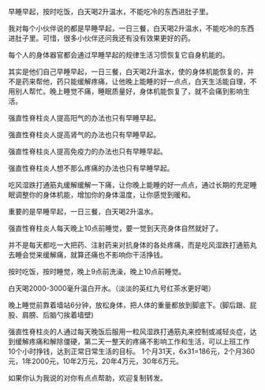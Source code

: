 早睡早起，按时吃饭，白天喝2升温水，不能吃冷的东西进肚子里。

我对每个小伙伴说的都是早睡早起，一日三餐，白天喝2升温水，不能吃冷的东西进肚子里。可惜，很多小伙伴还问我还有没有效果更好的药。

每个人的身体器官都会通过早睡早起的规律生活习惯恢复它自身机能的。

其实是他们自己早睡早起，一日三餐，白天喝2升温水，使的身体机能恢复的，并不是药来帮他，药只能缓解疼痛，让他晚上能睡的好一点点，白天生活能自理，不用别人帮忙。晚上睡觉不痛，睡眠质量好，身体机能恢复了，就不会痛到影响生活。

强直性脊柱炎人提高阳气的办法也只有早睡早起。

强直性脊柱炎人提高肾气的办法也只有早睡早起。

强直性脊柱炎人提高免疫力的办法也只有早睡早起。

强直性脊柱炎人想不那么疼痛的办法也只有早睡早起。

吃风湿跌打通筋丸缓解缓解一下痛，让你晚上能睡的好一点点，通过长期的充足睡眠调整你的身体机能，增加你的身体温度，让你感觉到暖和。

重要的是早睡早起，一日三餐，白天喝2升温水。

强直性脊柱炎人每天晚上10点前睡觉，要一觉到天亮身体自然就好了。

并不是每天都吃一大把药、注射药来对抗身体的各处疼痛，而是吃风湿跌打通筋丸去睡会觉来缓解痛，就算还痛也不影响你干活挣钱。

按时吃饭，按时睡觉，晚上9点前洗澡，晚上10点前睡觉。

白天喝2000-3000毫升温白开水。（淡淡的英红九号红茶水更好喝）

晚上睡觉前靠着墙站6分钟，放松身体，把人体的重量都放到脚底下。(脚后跟、屁股、肩膀、后脑勺挨着墙壁)

强直性脊柱炎的人通过每天晚饭后服用一粒风湿跌打通筋丸来控制或减轻炎症，达到缓解疼痛和解除僵硬，第二天一整天的疼痛不影响工作和生活，可以上班工作10个小时挣钱，达到正常日常生活的目标。
1个月31天，6x31=186元，2个月360元，1年2000元，10年2万元，20年4万元，30年6万元。

如果你认为我说的对你有点点帮助，欢迎复制转发。
